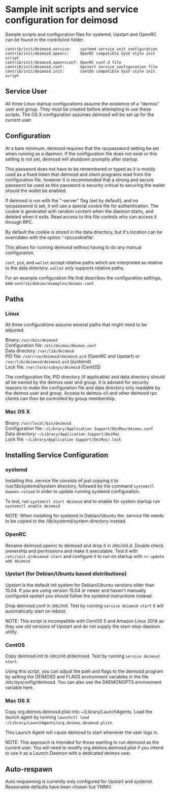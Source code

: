 Sample init scripts and service configuration for deimosd
==========================================================

Sample scripts and configuration files for systemd, Upstart and OpenRC
can be found in the contrib/init folder.

    contrib/init/deimosd.service:    systemd service unit configuration
    contrib/init/deimosd.openrc:     OpenRC compatible SysV style init script
    contrib/init/deimosd.openrcconf: OpenRC conf.d file
    contrib/init/deimosd.conf:       Upstart service configuration file
    contrib/init/deimosd.init:       CentOS compatible SysV style init script

Service User
---------------------------------

All three Linux startup configurations assume the existence of a "deimos" user
and group.  They must be created before attempting to use these scripts.
The OS X configuration assumes deimosd will be set up for the current user.

Configuration
---------------------------------

At a bare minimum, deimosd requires that the rpcpassword setting be set
when running as a daemon.  If the configuration file does not exist or this
setting is not set, deimosd will shutdown promptly after startup.

This password does not have to be remembered or typed as it is mostly used
as a fixed token that deimosd and client programs read from the configuration
file, however it is recommended that a strong and secure password be used
as this password is security critical to securing the wallet should the
wallet be enabled.

If deimosd is run with the "-server" flag (set by default), and no rpcpassword is set,
it will use a special cookie file for authentication. The cookie is generated with random
content when the daemon starts, and deleted when it exits. Read access to this file
controls who can access it through RPC.

By default the cookie is stored in the data directory, but it's location can be overridden
with the option '-rpccookiefile'.

This allows for running deimosd without having to do any manual configuration.

`conf`, `pid`, and `wallet` accept relative paths which are interpreted as
relative to the data directory. `wallet` *only* supports relative paths.

For an example configuration file that describes the configuration settings,
see `contrib/debian/examples/deimos.conf`.

Paths
---------------------------------

### Linux

All three configurations assume several paths that might need to be adjusted.

Binary:              `/usr/bin/deimosd`  
Configuration file:  `/etc/deimos/deimos.conf`  
Data directory:      `/var/lib/deimosd`  
PID file:            `/var/run/deimosd/deimosd.pid` (OpenRC and Upstart) or `/var/lib/deimosd/deimosd.pid` (systemd)  
Lock file:           `/var/lock/subsys/deimosd` (CentOS)  

The configuration file, PID directory (if applicable) and data directory
should all be owned by the deimos user and group.  It is advised for security
reasons to make the configuration file and data directory only readable by the
deimos user and group.  Access to deimos-cli and other deimosd rpc clients
can then be controlled by group membership.

### Mac OS X

Binary:              `/usr/local/bin/deimosd`  
Configuration file:  `~/Library/Application Support/DeiMos/deimos.conf`  
Data directory:      `~/Library/Application Support/DeiMos`  
Lock file:           `~/Library/Application Support/DeiMos/.lock`  

Installing Service Configuration
-----------------------------------

### systemd

Installing this .service file consists of just copying it to
/usr/lib/systemd/system directory, followed by the command
`systemctl daemon-reload` in order to update running systemd configuration.

To test, run `systemctl start deimosd` and to enable for system startup run
`systemctl enable deimosd`

NOTE: When installing for systemd in Debian/Ubuntu the .service file needs to be copied to the /lib/systemd/system directory instead.

### OpenRC

Rename deimosd.openrc to deimosd and drop it in /etc/init.d.  Double
check ownership and permissions and make it executable.  Test it with
`/etc/init.d/deimosd start` and configure it to run on startup with
`rc-update add deimosd`

### Upstart (for Debian/Ubuntu based distributions)

Upstart is the default init system for Debian/Ubuntu versions older than 15.04. If you are using version 15.04 or newer and haven't manually configured upstart you should follow the systemd instructions instead.

Drop deimosd.conf in /etc/init.  Test by running `service deimosd start`
it will automatically start on reboot.

NOTE: This script is incompatible with CentOS 5 and Amazon Linux 2014 as they
use old versions of Upstart and do not supply the start-stop-daemon utility.

### CentOS

Copy deimosd.init to /etc/init.d/deimosd. Test by running `service deimosd start`.

Using this script, you can adjust the path and flags to the deimosd program by
setting the DEIMOSD and FLAGS environment variables in the file
/etc/sysconfig/deimosd. You can also use the DAEMONOPTS environment variable here.

### Mac OS X

Copy org.deimos.deimosd.plist into ~/Library/LaunchAgents. Load the launch agent by
running `launchctl load ~/Library/LaunchAgents/org.deimos.deimosd.plist`.

This Launch Agent will cause deimosd to start whenever the user logs in.

NOTE: This approach is intended for those wanting to run deimosd as the current user.
You will need to modify org.deimos.deimosd.plist if you intend to use it as a
Launch Daemon with a dedicated deimos user.

Auto-respawn
-----------------------------------

Auto respawning is currently only configured for Upstart and systemd.
Reasonable defaults have been chosen but YMMV.
